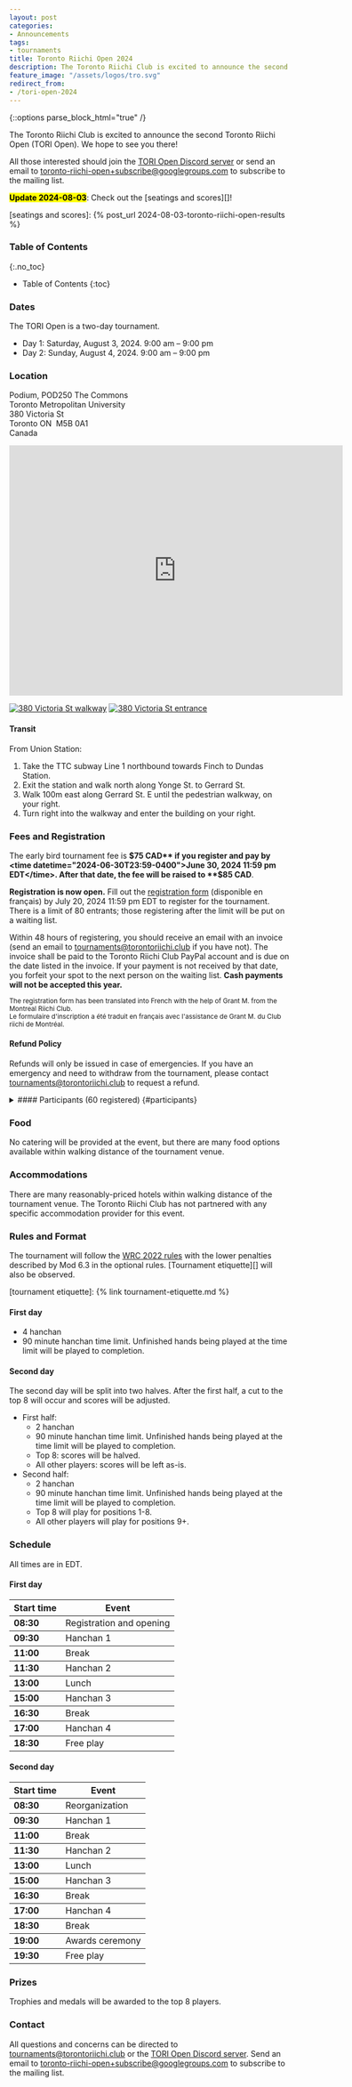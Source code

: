 ```yaml
---
layout: post
categories:
- Announcements
tags:
- tournaments
title: Toronto Riichi Open 2024
description: The Toronto Riichi Club is excited to announce the second Toronto Riichi Open (TORI Open). We hope to see you there!
feature_image: "/assets/logos/tro.svg"
redirect_from:
- /tori-open-2024
---
```


{::options parse_block_html="true" /}

The Toronto Riichi Club is excited to announce the second Toronto Riichi Open (TORI Open). We hope to see you there!

All those interested should join the [TORI Open Discord server][] or send an email to [toronto-riichi-open+subscribe@googlegroups.com][] to subscribe to the mailing list.

<style>
ins {
  text-decoration: none;
  background-color: yellow;
  color: black;
}
</style>

<ins>**Update 2024-08-03**</ins>: Check out the [seatings and scores][]!

[TORI Open Discord server]: https://discord.gg/XrhPZRwPMZ
[toronto-riichi-open+subscribe@googlegroups.com]: mailto:toronto-riichi-open@googlegroups.com

[seatings and scores]: {% post_url 2024-08-03-toronto-riichi-open-results %}

<!-- more -->

### Table of Contents
{:.no_toc}

* Table of Contents
{:toc}

### Dates

The TORI Open is a two-day tournament.

- Day 1: Saturday, August 3, 2024. 9:00 am – 9:00 pm
- Day 2: Sunday, August 4, 2024. 9:00 am – 9:00 pm

### Location

Podium, POD250 The Commons  
Toronto Metropolitan University  
380 Victoria St  
Toronto&nbsp;ON&nbsp;&nbsp;M5B&nbsp;0A1  
Canada

<div class="map"><iframe src="https://www.google.com/maps/embed?pb=!1m18!1m12!1m3!1d721.6204639204612!2d-79.38223997741962!3d43.658947498583004!2m3!1f0!2f0!3f0!3m2!1i1024!2i768!4f13.1!3m3!1m2!1s0x882b34b5519b1837%3A0x279e55d0d35a2c98!2s380%20Victoria%20St%2C%20Toronto%2C%20ON%20M5B%201W7!5e0!3m2!1sen!2sca!4v1712882596039!5m2!1sen!2sca" width="600" height="450" style="border:0;" allowfullscreen="" loading="lazy" referrerpolicy="no-referrer-when-downgrade"></iframe></div>

[![380 Victoria St walkway](/assets/tro/2024/380-victoria-walkway.720.jpg)](/assets/tro/2024/380-victoria-walkway.jpg)
[![380 Victoria St entrance](/assets/tro/2024/380-victoria-entrance.720.jpg)](/assets/tro/2024/380-victoria-entrance.jpg)

#### Transit

From Union Station:

1. Take the TTC subway Line 1 northbound towards Finch to Dundas Station.
2. Exit the station and walk north along Yonge St. to Gerrard St.
3. Walk 100m east along Gerrard St. E until the pedestrian walkway, on your right.
4. Turn right into the walkway and enter the building on your right.

### Fees and Registration

The early bird tournament fee is **$75 CAD** if you register and pay by <time datetime="2024-06-30T23:59-0400">June 30, 2024 11:59 pm EDT</time>. After that date, the fee will be raised to **$85 CAD**.

**Registration is now open.** Fill out the [registration form][] (disponible en français) by <time datetime="2024-07-20T23:59-0400">July 20, 2024 11:59 pm EDT</time> to register for the tournament. There is a limit of 80 entrants; those registering after the limit will be put on a waiting list.

[registration form]: https://forms.gle/xdjyXYTmt8hJQSbF6

Within 48 hours of registering, you should receive an email with an invoice (send an email to [tournaments@torontoriichi.club][] if you have not). The invoice shall be paid to the Toronto Riichi Club PayPal account and is due on the date listed in the invoice. If your payment is not received by that date, you forfeit your spot to the next person on the waiting list. **Cash payments will not be accepted this year.**

[tournaments@torontoriichi.club]: mailto:tournaments@torontoriichi.club

<small>The registration form has been translated into French with the help of Grant M. from the Montreal Riichi Club.  
Le formulaire d'inscription a été traduit en français avec l'assistance de Grant M. du Club riichi de Montréal.</small>

#### Refund Policy

Refunds will only be issued in case of emergencies. If you have an emergency and need to withdraw from the tournament, please contact [tournaments@torontoriichi.club][] to request a refund.

<details id="participants-details" style="margin-top: 1em;">

<summary>
#### Participants (60 registered) {#participants}
</summary>

<div class="table-container">


| Name | Club/Region |
|-|-|
| ABW | Toronto Riichi Club (TORI) |
| Alexander A. | Toronto Riichi Club (TORI) |
| Alexis Horizon | Toronto Riichi Club (TORI) |
| Alexxa D. | Riichi Nomi NYC |
| Alyssa T. | Toronto Riichi Club (TORI) |
| Andrew S. | Southeastern Michigan Riichi |
| Ariel Li | Toronto Riichi Club (TORI) |
| Bobby | Hong Kong, China |
| Catherine T. | Toronto Riichi Club (TORI) |
| Cole T. | Hammergirl Anime Mahjong |
| Dennis K. | Toronto Riichi Club (TORI) |
| Ding | Toronto Riichi Club (TORI) |
| Edwin M. | Ontario, Canada |
| Eric Z. | Toronto Riichi Club (TORI) |
| Estey G. | Hammergirl Anime Mahjong |
| Frank W. | Toronto Riichi Club (TORI) |
| Grant M. | Montreal Riichi Club |
| Harrison C. | Toronto Riichi Club (TORI) |
| Harry H | Toronto Riichi Club (TORI) |
| Henry V. | Toronto Riichi Club (TORI) |
| Hue C. | Ontario, Canada |
| Jason Q | Riichi Nomi NYC |
| Jeffrey Y. | Toronto Riichi Club (TORI) |
| Jim Y. | Toronto Riichi Club (TORI) |
| John C. | Toronto Riichi Club (TORI) |
| Joseph M. | Toronto Riichi Club (TORI) |
| Justin G. | Ontario, Canada |
| Kaori | Toronto Riichi Club (TORI) |
| Kevin L. | Toronto Riichi Club (TORI) |
| Kinyan | Seattle Riichi Mahjong Club |
| Leo Z. | Toronto Riichi Club (TORI) |
| Loïc R. | Montreal Riichi Club |
| Lorenzo D. | Montreal Riichi Club |
| Luke M. | Hammergirl Anime Mahjong |
| Lynette D. | Toronto Riichi Club (TORI) |
| MS L. | Pacific Mahjong League (PML) |
| Marc-Laurent F. | Montreal Riichi Club |
| Mark T. | Toronto Riichi Club (TORI) |
| Max S. | Greater Cincinnati Riichi Mahjong |
| Melvin P. | Riichi Nomi NYC |
| Michael H. | Toronto Riichi Club (TORI) |
| Michael M. | Toronto Riichi Club (TORI) |
| Miguel C. | Toronto Riichi Club (TORI) |
| Nick | Toronto Riichi Club (TORI) |
| Paul C.-R. | Ottawa, Canada |
| Philippe O. | Montreal Riichi Club |
| Pio Y | Riichi Nomi NYC |
| Pokey | Toronto Riichi Club (TORI) |
| Rob C. | Toronto Riichi Club (TORI) |
| Ryan N. | Toronto Riichi Club (TORI) |
| Samuel | Toronto Riichi Club (TORI) |
| Sylvie B. | Snake Shack |
| Toshihiro S. | Ottawa, Canada |
| Travis S. | Toronto, Canada |
| Ty K. | RIT Nine Gates |
| Vincent Shao | Toronto Riichi Club (TORI) |
| Vincent Z. | Toronto Riichi Club (TORI) |
| Wrath | Ontario, Canada |
| Yvette W. | Toronto, Canada |
| tusooa | Toronto Riichi Club (TORI) |

</div>

</details>

<script>
{

function openParticipantsWhenLinked(url) {
  if (new URL(url).hash === '#participants') {
    document.getElementById('participants-details').open = true;
  }
}

window.addEventListener('hashchange', (event) => {
  openParticipantsWhenLinked(event.newURL);
});

openParticipantsWhenLinked(window.location.href);

}
</script>

### Food

No catering will be provided at the event, but there are many food options available within walking distance of the tournament venue.

### Accommodations

There are many reasonably-priced hotels within walking distance of the tournament venue. The Toronto Riichi Club has not partnered with any specific accommodation provider for this event.

### Rules and Format

The tournament will follow the [WRC 2022 rules][] with the lower penalties described by Mod 6.3 in the optional rules.
[Tournament etiquette][] will also be observed.

[WRC 2022 rules]: https://www.worldriichi.org/wrc-rules
[tournament etiquette]: {% link tournament-etiquette.md %}

#### First day

- 4 hanchan
- 90 minute hanchan time limit. Unfinished hands being played at the time limit will be played to completion.

#### Second day

The second day will be split into two halves. After the first half, a cut to the top 8 will occur and scores will be adjusted.

- First half:
  - 2 hanchan
  - 90 minute hanchan time limit. Unfinished hands being played at the time limit will be played to completion.
  - Top 8: scores will be halved.
  - All other players: scores will be left as-is.
- Second half:
  - 2 hanchan
  - 90 minute hanchan time limit. Unfinished hands being played at the time limit will be played to completion.
  - Top 8 will play for positions 1-8.
  - All other players will play for positions 9+.

### Schedule

All times are in EDT.

#### First day

<div class="table-container">

| Start time | Event
|------------|--------------------------
| **08:30**  | Registration and opening
| **09:30**  | Hanchan 1
| **11:00**  | Break
| **11:30**  | Hanchan 2
| **13:00**  | Lunch
| **15:00**  | Hanchan 3
| **16:30**  | Break
| **17:00**  | Hanchan 4
| **18:30**  | Free play

</div>

#### Second day

<div class="table-container">

| Start time | Event
|------------|--------------------------
| **08:30**  | Reorganization
| **09:30**  | Hanchan 1
| **11:00**  | Break
| **11:30**  | Hanchan 2
| **13:00**  | Lunch
| **15:00**  | Hanchan 3
| **16:30**  | Break
| **17:00**  | Hanchan 4
| **18:30**  | Break
| **19:00**  | Awards ceremony
| **19:30**  | Free play

</div>

### Prizes

Trophies and medals will be awarded to the top 8 players.

### Contact

All questions and concerns can be directed to [tournaments@torontoriichi.club][] or the [TORI Open Discord server][].
Send an email to [toronto-riichi-open+subscribe@googlegroups.com][] to subscribe to the mailing list.

<style>
  #markdown-toc ul {
    padding-top: 0;
    margin-bottom: 0;
  }

  .table-container {
    margin-bottom: 1em;
  }

  .table-container table {
    table-layout: fixed;
  }

  .table-container tr + tr {
    border-top: 1px solid #242424;
  }

  summary {
    display: list-item;
  }

  summary h4 {
    display: inline-block;
  }
</style>
